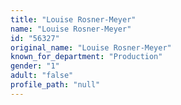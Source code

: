 ```yaml
---
title: "Louise Rosner-Meyer"
name: "Louise Rosner-Meyer"
id: "56327"
original_name: "Louise Rosner-Meyer"
known_for_department: "Production"
gender: "1"
adult: "false"
profile_path: "null"
---
```

